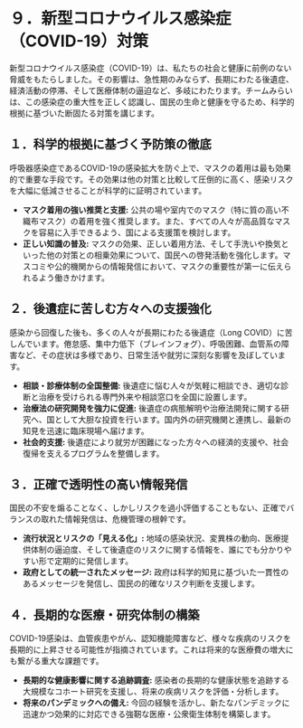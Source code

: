 # ９．新型コロナウイルス感染症（COVID-19）対策

新型コロナウイルス感染症（COVID-19）は、私たちの社会と健康に前例のない脅威をもたらしました。その影響は、急性期のみならず、長期にわたる後遺症、経済活動の停滞、そして医療体制の逼迫など、多岐にわたります。チームみらいは、この感染症の重大性を正しく認識し、国民の生命と健康を守るため、科学的根拠に基づいた断固たる対策を講じます。

## １．科学的根拠に基づく予防策の徹底

呼吸器感染症であるCOVID-19の感染拡大を防ぐ上で、マスクの着用は最も効果的で重要な手段です。その効果は他の対策と比較して圧倒的に高く、感染リスクを大幅に低減させることが科学的に証明されています。

*   **マスク着用の強い推奨と支援:** 公共の場や室内でのマスク（特に質の高い不織布マスク）の着用を強く推奨します。また、すべての人々が高品質なマスクを容易に入手できるよう、国による支援策を検討します。
*   **正しい知識の普及:** マスクの効果、正しい着用方法、そして手洗いや換気といった他の対策との相乗効果について、国民への啓発活動を強化します。マスコミや公的機関からの情報発信において、マスクの重要性が第一に伝えられるよう働きかけます。

## ２．後遺症に苦しむ方々への支援強化

感染から回復した後も、多くの人々が長期にわたる後遺症（Long COVID）に苦しんでいます。倦怠感、集中力低下（ブレインフォグ）、呼吸困難、血管系の障害など、その症状は多様であり、日常生活や就労に深刻な影響を及ぼしています。

*   **相談・診療体制の全国整備:** 後遺症に悩む人々が気軽に相談でき、適切な診断と治療を受けられる専門外来や相談窓口を全国に設置します。
*   **治療法の研究開発を強力に促進:** 後遺症の病態解明や治療法開発に関する研究へ、国として大胆な投資を行います。国内外の研究機関と連携し、最新の知見を迅速に臨床現場へ届けます。
*   **社会的支援:** 後遺症により就労が困難になった方々への経済的支援や、社会復帰を支えるプログラムを整備します。

## ３．正確で透明性の高い情報発信

国民の不安を煽ることなく、しかしリスクを過小評価することもない、正確でバランスの取れた情報発信は、危機管理の根幹です。

*   **流行状況とリスクの「見える化」:** 地域の感染状況、変異株の動向、医療提供体制の逼迫度、そして後遺症のリスクに関する情報を、誰にでも分かりやすい形で定期的に発信します。
*   **政府としての統一されたメッセージ:** 政府は科学的知見に基づいた一貫性のあるメッセージを発信し、国民の的確なリスク判断を支援します。

## ４．長期的な医療・研究体制の構築

COVID-19感染は、血管疾患やがん、認知機能障害など、様々な疾病のリスクを長期的に上昇させる可能性が指摘されています。これは将来的な医療費の増大にも繋がる重大な課題です。

*   **長期的な健康影響に関する追跡調査:** 感染者の長期的な健康状態を追跡する大規模なコホート研究を支援し、将来の疾病リスクを評価・分析します。
*   **将来のパンデミックへの備え:** 今回の経験を活かし、新たなパンデミックに迅速かつ効果的に対応できる強靭な医療・公衆衛生体制を構築します。